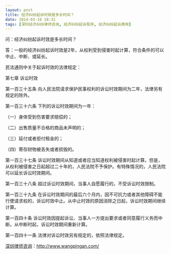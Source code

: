 ```yaml
---
layout: post
title: 经济纠纷起诉时效是多长时间？
date: 2014-03-16 18:31
tags: [深圳经济纠纷律师咨询, 经济纠纷起诉程序, 经济纠纷起诉费用]
---
```

问：经济纠纷起诉时效是多长时间？

答：一般的经济纠纷起诉时效是2年，从权利受到侵害时起计算，符合条件的可以中止、中断、或延长。

民法通则中关于起诉时效的法律规定：

第七章 诉讼时效

第一百三十五条 向人民法院请求保护民事权利的诉讼时效期间为二年，法律另有规定的除外。

第一百三十六条 下列的诉讼时效期间为一年：

（一）身体受到伤害要求赔偿的；

（二）出售质量不合格的商品未声明的；

（三）延付或者拒付租金的；

（四）寄存财物被丢失或者损毁的。

第一百三十七条 诉讼时效期间从知道或者应当知道权利被侵害时起计算。但是，从权利被侵害之日起超过二十年的，人民法院不予保护。有特殊情况的，人民法院可以延长诉讼时效期间。

第一百三十八条 超过诉讼时效期间，当事人自愿履行的，不受诉讼时效限制。

第一百三十九条 在诉讼时效期间的最后六个月内，因不可抗力或者其他障碍不能行使请求权的，诉讼时效中止。从中止时效的原因消除之日起，诉讼时效期间继续计算。

第一百四十条 诉讼时效因提起诉讼、当事人一方提出要求或者同意履行义务而中断。从中断时起，诉讼时效期间重新计算。

第一百四十一条 法律对诉讼时效另有规定的，依照法律规定。

<a href="http://www.wangpingan.com/">深圳律师咨询</a>：<a href="http://www.wangpingan.com/">http://www.wangpingan.com/</a>


